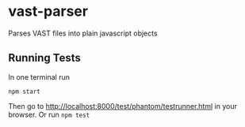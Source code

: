 # vast-parser

Parses VAST files into plain javascript objects

## Running Tests

In one terminal run

    npm start
    
Then go to [http://localhost:8000/test/phantom/testrunner.html](http://localhost:8000/test/phantom/testrunner.html) in your browser.
Or run `npm test`